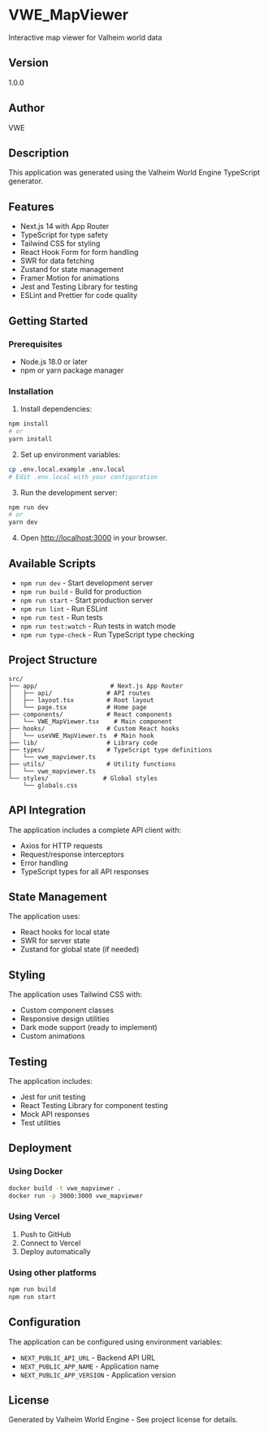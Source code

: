 # VWE_MapViewer

Interactive map viewer for Valheim world data

## Version
1.0.0

## Author
VWE

## Description
This application was generated using the Valheim World Engine TypeScript generator.

## Features
- Next.js 14 with App Router
- TypeScript for type safety
- Tailwind CSS for styling
- React Hook Form for form handling
- SWR for data fetching
- Zustand for state management
- Framer Motion for animations
- Jest and Testing Library for testing
- ESLint and Prettier for code quality

## Getting Started

### Prerequisites
- Node.js 18.0 or later
- npm or yarn package manager

### Installation

1. Install dependencies:
```bash
npm install
# or
yarn install
```

2. Set up environment variables:
```bash
cp .env.local.example .env.local
# Edit .env.local with your configuration
```

3. Run the development server:
```bash
npm run dev
# or
yarn dev
```

4. Open [http://localhost:3000](http://localhost:3000) in your browser.

## Available Scripts

- `npm run dev` - Start development server
- `npm run build` - Build for production
- `npm run start` - Start production server
- `npm run lint` - Run ESLint
- `npm run test` - Run tests
- `npm run test:watch` - Run tests in watch mode
- `npm run type-check` - Run TypeScript type checking

## Project Structure

```
src/
├── app/                    # Next.js App Router
│   ├── api/               # API routes
│   ├── layout.tsx         # Root layout
│   └── page.tsx           # Home page
├── components/            # React components
│   └── VWE_MapViewer.tsx    # Main component
├── hooks/                 # Custom React hooks
│   └── useVWE_MapViewer.ts  # Main hook
├── lib/                   # Library code
├── types/                 # TypeScript type definitions
│   └── vwe_mapviewer.ts
├── utils/                 # Utility functions
│   └── vwe_mapviewer.ts
└── styles/               # Global styles
    └── globals.css
```

## API Integration

The application includes a complete API client with:
- Axios for HTTP requests
- Request/response interceptors
- Error handling
- TypeScript types for all API responses

## State Management

The application uses:
- React hooks for local state
- SWR for server state
- Zustand for global state (if needed)

## Styling

The application uses Tailwind CSS with:
- Custom component classes
- Responsive design utilities
- Dark mode support (ready to implement)
- Custom animations

## Testing

The application includes:
- Jest for unit testing
- React Testing Library for component testing
- Mock API responses
- Test utilities

## Deployment

### Using Docker
```bash
docker build -t vwe_mapviewer .
docker run -p 3000:3000 vwe_mapviewer
```

### Using Vercel
1. Push to GitHub
2. Connect to Vercel
3. Deploy automatically

### Using other platforms
```bash
npm run build
npm run start
```

## Configuration

The application can be configured using environment variables:
- `NEXT_PUBLIC_API_URL` - Backend API URL
- `NEXT_PUBLIC_APP_NAME` - Application name
- `NEXT_PUBLIC_APP_VERSION` - Application version

## License
Generated by Valheim World Engine - See project license for details.
